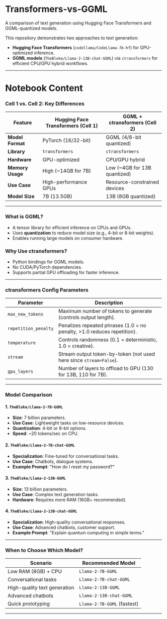 # Transformers-vs-GGML
A comparison of text generation using Hugging Face Transformers and GGML-quantized models.

This repository demonstrates two approaches to text generation:  
- **Hugging Face Transformers** (`codellama/CodeLlama-7b-hf`) for GPU-optimized inference.  
- **GGML models** (`TheBloke/Llama-2-13B-chat-GGML`) via `ctransformers` for efficient CPU/GPU hybrid workflows.  


---

# **Notebook Content**

### **Cell 1 vs. Cell 2: Key Differences**

| Feature                | Hugging Face Transformers (Cell 1)       | GGML + ctransformers (Cell 2)           |
|------------------------|------------------------------------------|------------------------------------------|
| **Model Format**       | PyTorch (16/32-bit)                     | GGML (4/8-bit quantized)                |
| **Library**            | `transformers`                          | `ctransformers`                         |
| **Hardware**           | GPU-optimized                           | CPU/GPU hybrid                          |
| **Memory Usage**       | High (~14GB for 7B)                     | Low (~4GB for 13B quantized)            |
| **Use Case**           | High-performance GPUs                   | Resource-constrained devices            |
| **Model Size**         | 7B (13.5GB)                             | 13B (8GB quantized)                     |

---

### **What is GGML?**
- A tensor library for efficient inference on CPUs and GPUs.
- Uses **quantization** to reduce model size (e.g., 4-bit or 8-bit weights).
- Enables running large models on consumer hardware.

### **Why Use ctransformers?**
- Python bindings for GGML models.
- No CUDA/PyTorch dependencies.
- Supports partial GPU offloading for faster inference.

---

### **ctransformers Config Parameters**

| Parameter             | Description                                                                 |
|-----------------------|-----------------------------------------------------------------------------|
| `max_new_tokens`      | Maximum number of tokens to generate (controls output length).              |
| `repetition_penalty`  | Penalizes repeated phrases (1.0 = no penalty, >1.0 reduces repetition).     |
| `temperature`         | Controls randomness (0.1 = deterministic, 1.0 = creative).                  |
| `stream`              | Stream output token-by-token (not used here since `stream=False`).          |
| `gpu_layers`          | Number of layers to offload to GPU (130 for 13B, 110 for 7B).               |

---

### **Model Comparison**

#### 1. **`TheBloke/Llama-2-7B-GGML`**
- **Size**: 7 billion parameters.
- **Use Case**: Lightweight tasks on low-resource devices.
- **Quantization**: 4-bit or 8-bit options.
- **Speed**: ~20 tokens/sec on CPU.

#### 2. **`TheBloke/Llama-2-7B-chat-GGML`**
- **Specialization**: Fine-tuned for conversational tasks.
- **Use Case**: Chatbots, dialogue systems.
- **Example Prompt**: "How do I reset my password?"

#### 3. **`TheBloke/Llama-2-13B-GGML`**
- **Size**: 13 billion parameters.
- **Use Case**: Complex text generation tasks.
- **Hardware**: Requires more RAM (16GB+ recommended).

#### 4. **`TheBloke/Llama-2-13B-chat-GGML`**
- **Specialization**: High-quality conversational responses.
- **Use Case**: Advanced chatbots, customer support.
- **Example Prompt**: "Explain quantum computing in simple terms."

---

### **When to Choose Which Model?**

| Scenario                      | Recommended Model                          |
|-------------------------------|--------------------------------------------|
| Low RAM (8GB) + CPU           | `Llama-2-7B-GGML`                          |
| Conversational tasks          | `Llama-2-7B-chat-GGML`                     |
| High-quality text generation  | `Llama-2-13B-GGML`                         |
| Advanced chatbots             | `Llama-2-13B-chat-GGML`                    |
| Quick prototyping             | `Llama-2-7B-GGML` (fastest)                |

---

